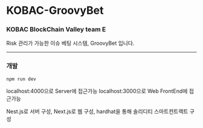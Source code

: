# KOBAC-GroovyBet

### KOBAC BlockChain Valley team E

Risk 관리가 가능한 이슈 베팅 시스템, GroovyBet 입니다.

------------------------------------------------------------------------------------------

### 개발

```shell
npm run dev
```
localhost:4000으로 Server에 접근가능
localhost:3000으로 Web FrontEnd에 접근가능

Nest.js로 서버 구성, Next.js로 웹 구성, hardhat을 통해 솔리디티 스마트컨트랙트 구성
